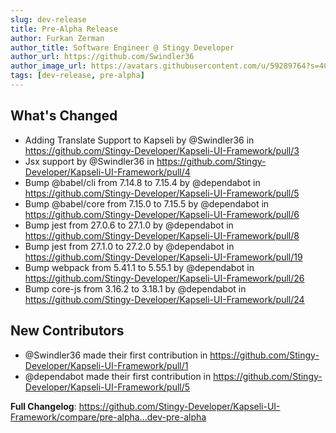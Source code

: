 ```yaml
---
slug: dev-release
title: Pre-Alpha Release
author: Furkan Zerman
author_title: Software Engineer @ Stingy Developer
author_url: https://github.com/Swindler36
author_image_url: https://avatars.githubusercontent.com/u/59289764?s=400&u=1e9e02079f7b40da793d1ac84b0fe22660cd9bd2&v=4
tags: [dev-release, pre-alpha]
---
```


## What's Changed

- Adding Translate Support to Kapseli by @Swindler36 in https://github.com/Stingy-Developer/Kapseli-UI-Framework/pull/3
- Jsx support by @Swindler36 in https://github.com/Stingy-Developer/Kapseli-UI-Framework/pull/4
- Bump @babel/cli from 7.14.8 to 7.15.4 by @dependabot in https://github.com/Stingy-Developer/Kapseli-UI-Framework/pull/5
- Bump @babel/core from 7.15.0 to 7.15.5 by @dependabot in https://github.com/Stingy-Developer/Kapseli-UI-Framework/pull/6
- Bump jest from 27.0.6 to 27.1.0 by @dependabot in https://github.com/Stingy-Developer/Kapseli-UI-Framework/pull/8
- Bump jest from 27.1.0 to 27.2.0 by @dependabot in https://github.com/Stingy-Developer/Kapseli-UI-Framework/pull/19
- Bump webpack from 5.41.1 to 5.55.1 by @dependabot in https://github.com/Stingy-Developer/Kapseli-UI-Framework/pull/26
- Bump core-js from 3.16.2 to 3.18.1 by @dependabot in https://github.com/Stingy-Developer/Kapseli-UI-Framework/pull/24

## New Contributors

- @Swindler36 made their first contribution in https://github.com/Stingy-Developer/Kapseli-UI-Framework/pull/1
- @dependabot made their first contribution in https://github.com/Stingy-Developer/Kapseli-UI-Framework/pull/5

**Full Changelog**: https://github.com/Stingy-Developer/Kapseli-UI-Framework/compare/pre-alpha...dev-pre-alpha
